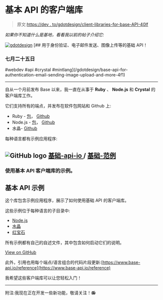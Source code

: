 # 基本 API 的客户端库

> 原文:[https://dev . to/gdotdesign/client-libraries-for-base-API-40lf](https://dev.to/gdotdesign/client-libraries-for-base-api-40lf)

*如果你不知道什么是基地，看看我以前的帖子介绍它:*

[![gdotdesign](../Images/0339dbf02ea5cfa41b20d1bef8127058.png)](/gdotdesign) [## 用于身份验证、电子邮件发送、图像上传等的基础 API！

### 七月二十五日

#webdev #api #crystal #mintlang](/gdotdesign/base-api-for-authentication-email-sending-image-upload-and-more-4f1)

* * *

自从一个月前发布 Base 以来，我一直在从事于 **Ruby** 、 **Node.js** 和 **Crystal** 的客户端库工作。

它们支持所有的端点，并发布在软件包网站和 Github 上:

*   Ruby - [包](https://rubygems.org/gems/base-api-io)， [Github](https://github.com/base-api-io/base-ruby)
*   Node.js - [包](https://www.npmjs.com/package/base-api-io)， [Github](https://github.com/base-api-io/base-node)
*   水晶- [Github](https://github.com/base-api-io/base-cr)

每种语言都有示例应用程序:

## ![GitHub logo](../Images/75095a8afc1e0f207cda715962e75c8d.png) [基础-api-io ](https://github.com/base-api-io) / [基础-范例](https://github.com/base-api-io/base-examples)

### 使用基本 API 客户端库的示例。

<article class="markdown-body entry-content container-lg" itemprop="text">

# 基本 API 示例

这个库包含示例应用程序，展示了如何使用基础 API 的客户端库。

这些示例位于每种语言的子目录中:

*   [Node.js](https://github.com/base-api-io/base-examplesnodejs)
*   [水晶](https://github.com/base-api-io/base-examplescrystal)
*   [红宝石](https://github.com/base-api-io/base-examplesruby)

所有示例都有自己的自述文件，其中包含如何启动它们的说明。

</article>

[View on GitHub](https://github.com/base-api-io/base-examples)

此外，引用也用每个端点/语言组合的代码片段更新:[https://www.base-api.io/reference](https://www.base-api.io/reference)

我希望这些客户端库可以让您轻松入门！

* * *

附注:我现在正在开发一些新功能，敬请关注！📻